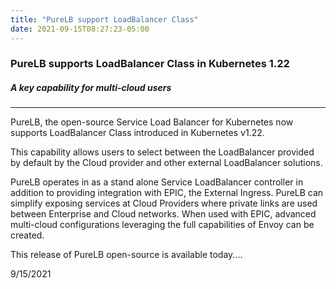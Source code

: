 ```yaml
---
title: "PureLB support LoadBalancer Class"
date: 2021-09-15T08:27:23-05:00
---
```


### PureLB supports LoadBalancer Class in Kubernetes 1.22

##### _A key capability for multi-cloud users_

---
PureLB, the open-source Service Load Balancer for Kubernetes now supports LoadBalancer Class introduced in Kubernetes v1.22.

This capability allows users to select between the LoadBalancer provided by default by the Cloud provider and other external LoadBalancer solutions.

PureLB operates in as a stand alone Service LoadBalancer controller in addition to providing integration with EPIC, the External Ingress.  PureLB can simplify exposing services at Cloud Providers where private links are used between Enterprise and Cloud networks.  When used with EPIC, advanced multi-cloud configurations leveraging the full capabilities of Envoy can be created.

This release of PureLB open-source is available today....

9/15/2021